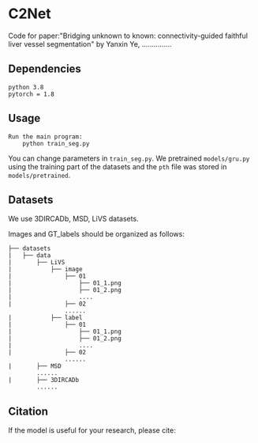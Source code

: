 # C2Net

Code for paper:"Bridging unknown to known: connectivity-guided faithful liver vessel segmentation" by Yanxin Ye, ...............

## Dependencies

```
python 3.8
pytorch = 1.8
```

## Usage

```
Run the main program:     
	python train_seg.py
```

You can change parameters in `train_seg.py`. We pretrained  `models/gru.py` using the training part of the datasets and the `pth` file was stored in `models/pretrained`.

## Datasets

We use 3DIRCADb, MSD, LiVS datasets.

Images and GT_labels should be organized as follows:

```
├── datasets
|   ├── data
|   	├── LiVS
|   		├── image
|   			├── 01
|   				├── 01_1.png
|   				├── 01_2.png
|   				....
|   			├── 02
				......
|   		├── label
|   			├── 01
|   				├── 01_1.png
|   				├── 01_2.png
|   				....
|   			├── 02
				......
|   	├── MSD
		......
|   	├── 3DIRCADb
		......
```

## Citation

If the model is useful for your research, please cite:

```

```
